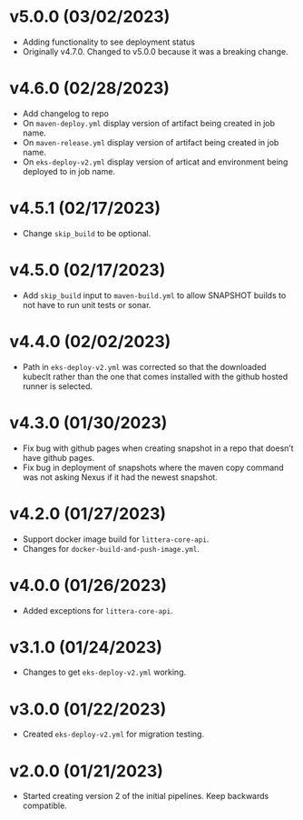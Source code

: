 # v5.0.0 (03/02/2023)
* Adding functionality to see deployment status
* Originally v4.7.0. Changed to v5.0.0 because it was a breaking change.

# v4.6.0 (02/28/2023)
* Add changelog to repo
* On `maven-deploy.yml` display version of artifact being created in job name.
* On `maven-release.yml` display version of artifact being created in job name.
* On `eks-deploy-v2.yml` display version of articat and environment being deployed to in job name.

# v4.5.1 (02/17/2023)
* Change `skip_build` to be optional.

# v4.5.0 (02/17/2023)
* Add `skip_build` input to `maven-build.yml` to allow SNAPSHOT builds to not have to run unit tests or sonar.

# v4.4.0 (02/02/2023)
* Path in `eks-deploy-v2.yml` was corrected so that the downloaded kubeclt rather than the one that comes installed with the github hosted runner is selected.

# v4.3.0 (01/30/2023)
* Fix bug with github pages when creating snapshot in a repo that doesn’t have github pages.
* Fix bug in deployment of snapshots where the maven copy command was not asking Nexus if it had the newest snapshot.

# v4.2.0 (01/27/2023)
* Support docker image build for `littera-core-api`.
* Changes for `docker-build-and-push-image.yml`.

# v4.0.0 (01/26/2023)
* Added exceptions for `littera-core-api`.

# v3.1.0 (01/24/2023)
* Changes to get `eks-deploy-v2.yml` working.

# v3.0.0 (01/22/2023)
* Created `eks-deploy-v2.yml` for migration testing.

# v2.0.0 (01/21/2023)
* Started creating version 2 of the initial pipelines. Keep backwards compatible.